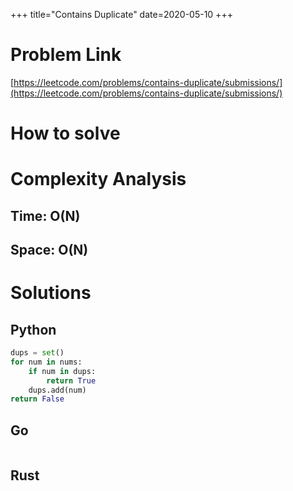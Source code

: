 +++
title="Contains Duplicate"
date=2020-05-10
+++

# Problem Link
[https://leetcode.com/problems/contains-duplicate/submissions/](https://leetcode.com/problems/contains-duplicate/submissions/)
# How to solve

# Complexity Analysis

## Time: O(N)

## Space: O(N)

# Solutions

## Python
``` python
dups = set()
for num in nums:
    if num in dups:
        return True
    dups.add(num)
return False
```

## Go
```
```

## Rust
```
```
